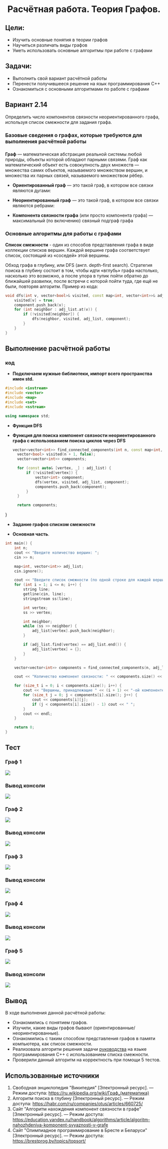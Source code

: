 <h1 align="center">Расчётная работа. Теория Графов.</h1>

## Цели:
* Изучить основные понятия в теории графов 
* Научиться различать виды графов
* Уметь использовать основные алгоритмы при работе с графами 

## Задачи:
* Выполнить свой вариант расчётной работы
* Перенести получившееся решение на язык программирования С++
* Ознакомиться с основными алгоритмами по работе с графами

 ## Вариант 2.14
 Определить число компонентов связности неориентированного графа, используя список смежности для задания графа.

 ### Базовые сведения о графах, которые требуются для выполнения расчётной работы 
###

<b>Граф</b> — математическая абстракция реальной системы любой природы, объекты которой обладают парными связями. Граф как математический объект есть совокупность двух множеств — множества самих объектов, называемого множеством вершин, и множества их парных связей, называемого множеством рёбер.

- **Ориентированный граф** — это такой граф, в котором все связки
являются дугами:

- **Неориентированный граф** — это такой граф, в котором все связки
являются ребрами:

- **Компонента связности графа** (или просто компонента графа) — максимальный (по включению) связный подграф графа 

### Основные алгоритмы для работы с графами 

**Список смежности** - один из способов представления графа в виде коллекции списков вершин. Каждой вершине графа соответствует список, состоящий из «соседей» этой вершины.

Обход графа в глубину, или DFS (англ. depth-first search). Стратегия поиска в глубину состоит в том, чтобы идти «вглубь» графа настолько, насколько это возможно, а после упора в тупик пойти обратно до ближайшей развилки, после встречи с которой пойти туда, где ещё не были, повторяя алгоритм.
Пример из кода:

```c++
void dfs(int v, vector<bool>& visited, const map<int, vector<int>>& adj_list, vector<int>& component) {
    visited[v] = true;
    component.push_back(v);
    for (int neighbor : adj_list.at(v)) {
        if (!visited[neighbor]) {
            dfs(neighbor, visited, adj_list, component);
        }
    }
}
```

## Выполнение расчётной работы
### код

* **Подключаем нужные библиотеки, импорт всего пространства имен std.**
  
```c++
#include <iostream>
#include <vector>
#include <map>
#include <set>
#include <sstream>

using namespace std;
```

* **Функция DFS**
* **Функция для поиска компонент связности неориентированного графа с использованием поиска циклов через DFS**

  ```c++
  vector<vector<int>> find_connected_components(int n, const map<int, vector<int>>& adj_list) {
    vector<bool> visited(n + 1, false);
    vector<vector<int>> components;

    for (const auto& [vertex, _] : adj_list) {
        if (!visited[vertex]) {
            vector<int> component;
            dfs(vertex, visited, adj_list, component);
            components.push_back(component);
        }
    }

    return components;
}
* **Задание графов списком смежности**
  
* **Основная часть**.
  
```c++
int main() {
    int n;
    cout << "Введите количество вершин: ";
    cin >> n;

    map<int, vector<int>> adj_list;
    cin.ignore();

    cout << "Введите список смежности (по одной строке для каждой вершины):\n";
    for (int i = 1; i <= n; i++) {
        string line;
        getline(cin, line);
        stringstream ss(line);

        int vertex;
        ss >> vertex;

        int neighbor;
        while (ss >> neighbor) {
            adj_list[vertex].push_back(neighbor);
        }

        if (adj_list.find(vertex) == adj_list.end()) {
            adj_list[vertex] = {};
        }
    }

    vector<vector<int>> components = find_connected_components(n, adj_list);

    cout << "Количество компонент связности: " << components.size() << endl;

    for (size_t i = 0; i < components.size(); i++) {
        cout << "Вершины, принадлежащие " << (i + 1) << "-ой компоненте: ";
        for (size_t j = 0; j < components[i].size(); j++) {
            cout << components[i][j];
            if (j < components[i].size() - 1) cout << " ";
        }
        cout << endl;
    }

    return 0;
}
```

## Тест

### Граф 1

<p ><img src="graph1.png"></p>

### Вывод консоли 

<p><img src=«res1.png»></p>

### Граф 2

<p ><img src="graph2.png"></p>

### Вывод консоли 

<p ><img src=«res2.png"></p>

### Граф 3

<p ><img src="graph3.png"></p>

### Вывод консоли 

<p ><img src=«res3.png"></p>

### Граф 4

<p ><img src="graph4.png"></p>

### Вывод консоли 

<p ><img src=«res4.png"></p>

### Граф 5

<p ><img src="graph5.png"></p>

### Вывод консоли 

<p ><img src=«res5.png"></p>


## Вывод
В ходе выполнения данной расчётной работы:
- Ознакомились с понятием графов.
- Изучили, какие виды графов бывают (ориентированные/неориентированные).
- Ознакомились с таким способом представления графов в памяти компьютера, как список смежности.
- Реализовала алгоритм решения задачи [руководства](https://drive.google.com/file/d/1-rSQZex8jW-2DlY2kko18gU1oUAtEGHl/view) на языке программирования C++ с использованием списка смежности.
- Проверили данный алгоритм на корректность при помощи 5 тестов.
## Использованные источники
1. Свободная энциклопедия "Википедия" \[Электронный ресурс\]. — Режим доступа: https://ru.wikipedia.org/wiki/Граф_(математика)
2. Алгоритм поиска в глубину \[Электронный ресурс\]. — Режим доступа: https://habr.com/ru/companies/otus/articles/660725/
3. Сайт "Алгоритм нахождения компонент связности в графе" \[Электронный ресурс\]. — Режим доступа: https://education.yandex.ru/handbook/algorithms/article/algoritm-nahozhdeniya-komponent-svyaznosti-v-grafe
4. Сайт "Олимпиадное программирование в Бресте и Беларуси" \[Электронный ресурс\]. — Режим доступа: https://brestprog.by/topics/topsort/
